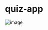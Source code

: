 # quiz-app

![image](https://user-images.githubusercontent.com/67236717/119311778-1d215100-bc8f-11eb-8417-b07e44990acf.png)


